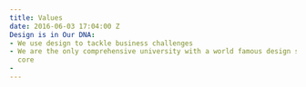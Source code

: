 ```yaml
---
title: Values
date: 2016-06-03 17:04:00 Z
Design is in Our DNA:
- We use design to tackle business challenges
- We are the only comprehensive university with a world famous design school at its
  core
- 
---
```


